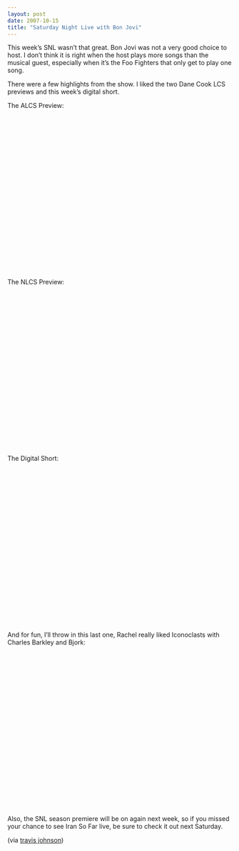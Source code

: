 ```yaml
---
layout: post
date: 2007-10-15
title: "Saturday Night Live with Bon Jovi"
---
```

<p>This week’s SNL wasn’t that great. Bon Jovi was not a very good choice to host. I don’t think it is right when the host plays more songs than the musical guest, especially when it’s the Foo Fighters that only get to play one song.</p><p>There were a few highlights from the show. I liked the two Dane Cook LCS previews and this week’s digital short.</p><p>The ALCS Preview:</p><p><object width="425" height="350"><param name="movie" value="http://www.youtube.com/v/uu04-fY_pzc" /><param name="wmode" value="transparent" /><embed src="http://www.youtube.com/v/uu04-fY_pzc" type="application/x-shockwave-flash" wmode="transparent" width="425" height="350"></embed></object></p><p>The NLCS Preview:</p><p><object width="425" height="350"><param name="movie" value="http://www.youtube.com/v/fdE5UbCC1qQ" /><param name="wmode" value="transparent" /><embed src="http://www.youtube.com/v/fdE5UbCC1qQ" type="application/x-shockwave-flash" wmode="transparent" width="425" height="350"></embed></object></p><p>The Digital Short:</p><p><object width="425" height="350"><param name="movie" value="http://www.youtube.com/v/WxIEjZUw8yg" /><param name="wmode" value="transparent" /><embed src="http://www.youtube.com/v/WxIEjZUw8yg" type="application/x-shockwave-flash" wmode="transparent" width="425" height="350"></embed></object></p><p>And for fun, I’ll throw in this last one, Rachel really liked Iconoclasts with Charles Barkley and Bjork:</p><p><object width="425" height="350"><param name="movie" value="http://www.youtube.com/v/L5fmHfYKR0w" /><param name="wmode" value="transparent" /><embed src="http://www.youtube.com/v/L5fmHfYKR0w" type="application/x-shockwave-flash" wmode="transparent" width="425" height="350"></embed></object></p><p>Also, the SNL season premiere will be on again next week, so if you missed your chance to see Iran So Far live, be sure to check it out next Saturday.</p><p>
 (via <a href="http://www.eightfivethree.com/2007/10/14/saturday-night-live-with-bon-jovi/">travis johnson</a>)</p>